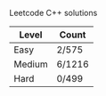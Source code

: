 Leetcode C++ solutions

| Level  | Count  |
|--------|--------|
| Easy   | 2/575  |
| Medium | 6/1216 |
| Hard   | 0/499  |
